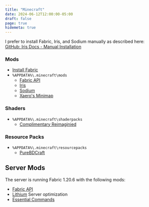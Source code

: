 ```yaml
---
title: "Minecraft"
date: 2024-06-12T12:00:00-05:00
draft: false
page: true
hidemeta: true
---
```


I prefer to install Fabric, Iris, and Sodium manually as described here:  
[GitHub: Iris Docs - Manual Installation](https://github.com/IrisShaders/Iris/blob/1.19.4/docs/guide.md#manual-installation)

### Mods
- [Install Fabric](https://fabricmc.net/use/installer/)
- `%APPDATA%\.minecraft\mods`
  - [Fabric API](https://www.curseforge.com/minecraft/mc-mods/fabric-api)
  - [Iris](https://modrinth.com/mod/iris/versions?g=1.20.6)
  - [Sodium](https://modrinth.com/mod/sodium/versions?g=1.20.6)
  - [Xaero's Minimap](https://www.curseforge.com/minecraft/mc-mods/xaeros-minimap)

### Shaders

- `%APPDATA%\.minecraft\shaderpacks`
  - [Complimentary Reimaginied](https://www.curseforge.com/minecraft/shaders/complementary-reimagined)

### Resource Packs
- `%APPDATA%\.minecraft\resourcepacks`
  - [PureBDCraft](https://bdcraft.net/downloads/purebdcraft-minecraft/)


## Server Mods

The server is running Fabric 1.20.6 with the following mods:

- [Fabric API](https://modrinth.com/mod/fabric-api)
- [Lithium](https://modrinth.com/mod/lithium) Server optimization
- [Essential Commands](https://modrinth.com/mod/essential-commands)